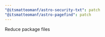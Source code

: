 ```yaml
---
"@itsmatteomanf/astro-security-txt": patch
"@itsmatteomanf/astro-pagefind": patch
---
```


Reduce package files
